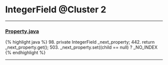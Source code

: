 # IntegerField @Cluster 2

***

### [Property.java](https://searchcode.com/codesearch/view/15642246/)
{% highlight java %}
98. private IntegerField        _next_property;
442.     return _next_property.get();
503.     _next_property.set((child == null) ? _NO_INDEX
{% endhighlight %}

***

